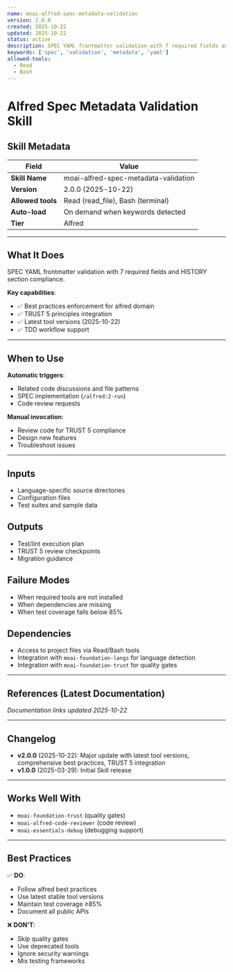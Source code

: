 ```yaml
---
name: moai-alfred-spec-metadata-validation
version: 2.0.0
created: 2025-10-22
updated: 2025-10-22
status: active
description: SPEC YAML frontmatter validation with 7 required fields and HISTORY section compliance.
keywords: ['spec', 'validation', 'metadata', 'yaml']
allowed-tools:
  - Read
  - Bash
---
```


# Alfred Spec Metadata Validation Skill

## Skill Metadata

| Field | Value |
| ----- | ----- |
| **Skill Name** | moai-alfred-spec-metadata-validation |
| **Version** | 2.0.0 (2025-10-22) |
| **Allowed tools** | Read (read_file), Bash (terminal) |
| **Auto-load** | On demand when keywords detected |
| **Tier** | Alfred |

---

## What It Does

SPEC YAML frontmatter validation with 7 required fields and HISTORY section compliance.

**Key capabilities**:
- ✅ Best practices enforcement for alfred domain
- ✅ TRUST 5 principles integration
- ✅ Latest tool versions (2025-10-22)
- ✅ TDD workflow support

---

## When to Use

**Automatic triggers**:
- Related code discussions and file patterns
- SPEC implementation (`/alfred:2-run`)
- Code review requests

**Manual invocation**:
- Review code for TRUST 5 compliance
- Design new features
- Troubleshoot issues

---

## Inputs

- Language-specific source directories
- Configuration files
- Test suites and sample data

## Outputs

- Test/lint execution plan
- TRUST 5 review checkpoints
- Migration guidance

## Failure Modes

- When required tools are not installed
- When dependencies are missing
- When test coverage falls below 85%

## Dependencies

- Access to project files via Read/Bash tools
- Integration with `moai-foundation-langs` for language detection
- Integration with `moai-foundation-trust` for quality gates

---

## References (Latest Documentation)

_Documentation links updated 2025-10-22_

---

## Changelog

- **v2.0.0** (2025-10-22): Major update with latest tool versions, comprehensive best practices, TRUST 5 integration
- **v1.0.0** (2025-03-29): Initial Skill release

---

## Works Well With

- `moai-foundation-trust` (quality gates)
- `moai-alfred-code-reviewer` (code review)
- `moai-essentials-debug` (debugging support)

---

## Best Practices

✅ **DO**:
- Follow alfred best practices
- Use latest stable tool versions
- Maintain test coverage ≥85%
- Document all public APIs

❌ **DON'T**:
- Skip quality gates
- Use deprecated tools
- Ignore security warnings
- Mix testing frameworks

